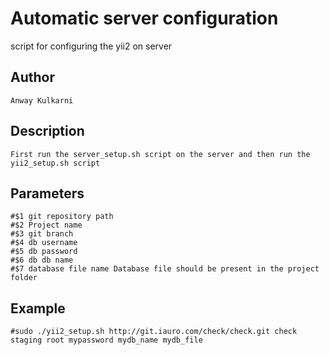 Automatic server configuration
===============================
script for configuring the yii2 on server

Author
-------------------
```
Anway Kulkarni
```


Description
-------------------
```
First run the server_setup.sh script on the server and then run the yii2_setup.sh script
```

Parameters
-------------------
```
#$1 git repository path
#$2 Project name
#$3 git branch
#$4 db username
#$5 db password
#$6 db db name
#$7 database file name Database file should be present in the project folder
```
Example
-------------------
```
#sudo ./yii2_setup.sh http://git.iauro.com/check/check.git check staging root mypassword mydb_name mydb_file
```
